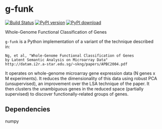 g-funk
====
[![Build Status][travis-image]][travis-url] [![PyPI version][pypi-image]][pypi-url] [![PyPI download][download-image]][pypi-url]

Whole-Genome Functional Classification of Genes

`g-funk` is a Python implementation of a variant of the technique described in:

    Ng, et al, "Whole-Genome Functional Classification of Genes
    by Latent Semantic Analysis on Microarray Data"
    http://datam.i2r.a-star.edu.sg/~skng/papers/APBC2004.pdf

It operates on whole-genome microarray gene expression data (N genes x
M experiments). It reduces the dimensionality of this data using
robust PCA (unsupervised), an improvement over the LSA technique of
the paper. It then clusters the unambiguous genes in the reduced space
(partially supervised) to discover functionally-related groups of
genes.

Dependencies
-------------
numpy

[travis-image]: https://travis-ci.org/welch/g-funk.svg?branch=master
[travis-url]: https://travis-ci.org/welch/g-funk
[pypi-image]: http://img.shields.io/pypi/v/g-funk.svg
[download-image]: http://img.shields.io/pypi/dm/g-funk.svg
[pypi-url]: https://pypi.python.org/pypi/g-funk
